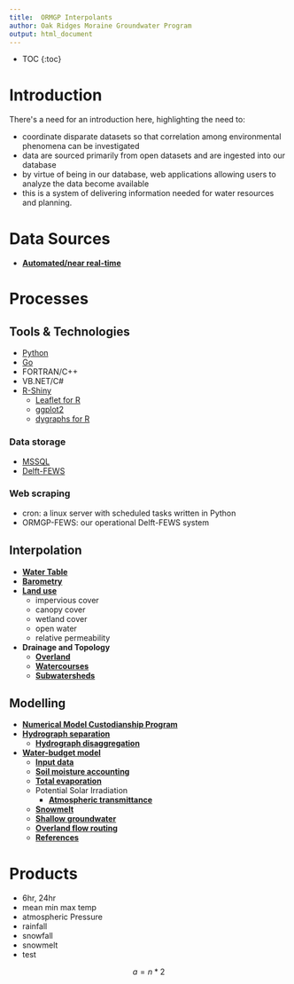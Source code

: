```yaml
---
title:  ORMGP Interpolants
author: Oak Ridges Moraine Groundwater Program
output: html_document
---
```


* TOC
{:toc}

# Introduction
There's a need for an introduction here, highlighting the need to:
* coordinate disparate datasets so that correlation among environmental phenomena can be investigated
* data are sourced primarily from open datasets and are ingested into our database
* by virtue of being in our database, web applications allowing users to analyze the data become available
* this is a system of delivering information needed for water resources and planning.





# Data Sources
* **[Automated/near real-time](/interpolants/sources/sources.html)**


# Processes

## Tools & Technologies
* [Python](https://www.python.org/)
* [Go](https://go.dev/)
* FORTRAN/C++
* VB.NET/C#
* [R-Shiny](https://shiny.rstudio.com/)
   * [Leaflet for R](https://rstudio.github.io/leaflet/)
   * [ggplot2](https://ggplot2.tidyverse.org/)
   * [dygraphs for R](https://rstudio.github.io/dygraphs/)

### Data storage
* [MSSQL](https://www.microsoft.com/en-us/sql-server/sql-server-2019)
* [Delft-FEWS](https://www.deltares.nl/app/uploads/2015/01/Delft-FEWS_brochure-2017.pdf)

### Web scraping
* cron: a linux server with scheduled tasks written in Python
* ORMGP-FEWS: our operational Delft-FEWS system


## Interpolation
* **[Water Table](https://owrc.github.io/watertable/)**
* **[Barometry](/interpolants/interpolation/barometry.html)**
* **[Land use](/interpolants/interpolation/landuse.html)**
    * impervious cover
    * canopy cover
    * wetland cover
    * open water
    * relative permeability
* **Drainage and Topology**
    * **[Overland](/interpolants/interpolation/overland.html)**
    * **[Watercourses](/interpolants/interpolation/watercourses.html)**
    * **[Subwatersheds](/interpolants/interpolation/subwatershed.html)**



## Modelling
* **[Numerical Model Custodianship Program](https://owrc.github.io/snapshots/numerical-model-custodianship-program.html)**
* **[Hydrograph separation](/interpolants/modelling/hydrographseparation.html)**
   * **[Hydrograph disaggregation](/interpolants/modelling/hydroparse.html)**
* **[Water-budget model](/interpolants/modelling/waterbudgetmodel.html)**
   * **[Input data](/interpolants/modelling/waterbudget/data.html)**
   * **[Soil moisture accounting](/interpolants/modelling/waterbudget/sma.html)**
   * **[Total evaporation](/interpolants/modelling/waterbudget/pet.html)**
   * Potential Solar Irradiation
      * **[Atmospheric transmittance](/interpolants/modelling/BristowCampbell.html)**
   * **[Snowmelt](/interpolants/modelling/waterbudget/snowmeltCCF.html)**
   * **[Shallow groundwater](/interpolants/modelling/waterbudget/gw.html)**
   * **[Overland flow routing](/interpolants/modelling/waterbudget/overlandflow.html)**
   * **[References](/interpolants/modelling/waterbudgetmodel.html#references)**
   

# Products
* 6hr, 24hr
* mean min max temp
* atmospheric Pressure
* rainfall
* snowfall
* snowmelt
* test

$$
a=n*2
$$

